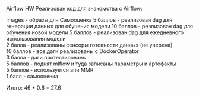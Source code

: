 Airflow HW
Реализован код для знакомства с Airflow:

images - образы для
Самооценка
5 баллов - реализован dag для генерации данных для обучения модели
10 баллов - реализован dag для обучения новой модели
5 баллов - реализован dag для ежедневного использования модели  
2 балла - реализованы сенсоры готовности данных (не уверена)  
10 баллов - все даги реализованы с DockerOperator  
3 балла - даги протестированы  
5 баллов - поднят mlflow и туда записаны параметры и артефакты  
5 баллов - используется апи MMR  
1 балл - самооценка

Итого: 46 * 0.6 = 27.6